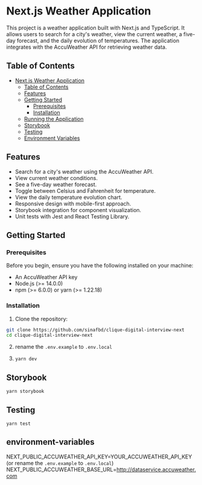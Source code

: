 # Next.js Weather Application

This project is a weather application built with Next.js and TypeScript. It allows users to search for a city's weather, view the current weather, a five-day forecast, and the daily evolution of temperatures. The application integrates with the AccuWeather API for retrieving weather data.

## Table of Contents

- [Next.js Weather Application](#nextjs-weather-application)
  - [Table of Contents](#table-of-contents)
  - [Features](#features)
  - [Getting Started](#getting-started)
    - [Prerequisites](#prerequisites)
    - [Installation](#installation)
  - [Running the Application](#running-the-application)
  - [Storybook](#storybook)
  - [Testing](#testing)
  - [Environment Variables](#environment-variables)

## Features

- Search for a city's weather using the AccuWeather API.
- View current weather conditions.
- See a five-day weather forecast.
- Toggle between Celsius and Fahrenheit for temperature.
- View the daily temperature evolution chart.
- Responsive design with mobile-first approach.
- Storybook integration for component visualization.
- Unit tests with Jest and React Testing Library.

## Getting Started

### Prerequisites

Before you begin, ensure you have the following installed on your machine:

- An AccuWeather API key
- Node.js (>= 14.0.0)
- npm (>= 6.0.0) or yarn (>= 1.22.18)

### Installation

1. Clone the repository:

```bash
git clone https://github.com/sinafbd/clique-digital-interview-next
cd clique-digital-interview-next
```

2. rename the `.env.example` to `.env.local`

3. `yarn dev`

## Storybook

`yarn storybook`

## Testing

`yarn test`

## environment-variables

NEXT_PUBLIC_ACCUWEATHER_API_KEY=YOUR_ACCUWEATHER_API_KEY (or rename the `.env.example` to `.env.local`)
NEXT_PUBLIC_ACCUWEATHER_BASE_URL=http://dataservice.accuweather.com
